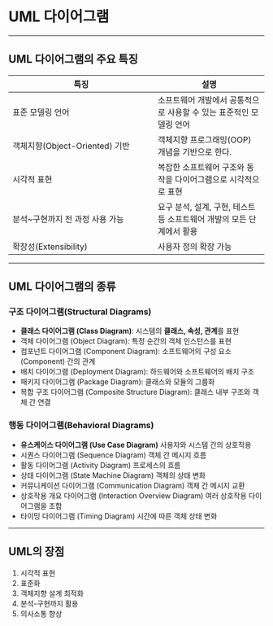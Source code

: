 # UML 다이어그램


***

## UML 다이어그램의 주요 특징

<table><thead><tr><th width="270">특징</th><th>설명</th></tr></thead><tbody><tr><td>표준 모델링 언어</td><td>소프트웨어 개발에서 공통적으로 사용할 수 있는 표준적인 모델링 언어</td></tr><tr><td>객체지향(Object-Oriented) 기반</td><td>객체지향 프로그래밍(OOP) 개념을 기반으로 한다.</td></tr><tr><td>시각적 표현</td><td>복잡한 소프트웨어 구조와 동작을 다이어그램으로 시각적으로 표현</td></tr><tr><td>분석~구현까지 전 과정 사용 가능</td><td>요구 분석, 설계, 구현, 테스트 등 소프트웨어 개발의 모든 단계에서 활용</td></tr><tr><td>확장성(Extensibility)</td><td>사용자 정의 확장 가능</td></tr></tbody></table>

***

## UML 다이어그램의 종류

### 구조 다이어그램(Structural Diagrams)

* **클래스 다이어그램 (Class Diagram)**: 시스템의 **클래스, 속성, 관계**를 표현
* 객체 다이어그램 (Object Diagram): 특정 순간의 객체 인스턴스를 표현
* 컴포넌트 다이어그램 (Component Diagram): 소프트웨어의 구성 요소(Component) 간의 관계
* 배치 다이어그램 (Deployment Diagram): 하드웨어와 소프트웨어의 배치 구조
* 패키지 다이어그램 (Package Diagram): 클래스와 모듈의 그룹화
* 복합 구조 다이어그램 (Composite Structure Diagram): 클래스 내부 구조와 객체 간 연결

### 행동 다이어그램(Behavioral Diagrams)

* **유스케이스 다이어그램 (Use Case Diagram)** 사용자와 시스템 간의 상호작용
* 시퀀스 다이어그램 (Sequence Diagram) 객체 간 메시지 흐름
* 활동 다이어그램 (Activity Diagram) 프로세스의 흐름
* 상태 다이어그램 (State Machine Diagram) 객체의 상태 변화
* 커뮤니케이션 다이어그램 (Communication Diagram) 객체 간 메시지 교환
* 상호작용 개요 다이어그램 (Interaction Overview Diagram) 여러 상호작용 다이어그램을 조합
* 타이밍 다이어그램 (Timing Diagram) 시간에 따른 객체 상태 변화

***

## UML의 장점

1. 시각적 표현
2. 표준화
3. 객체지향 설계 최적화
4. 분석-구현까지 활용
5. 의사소통 향상
